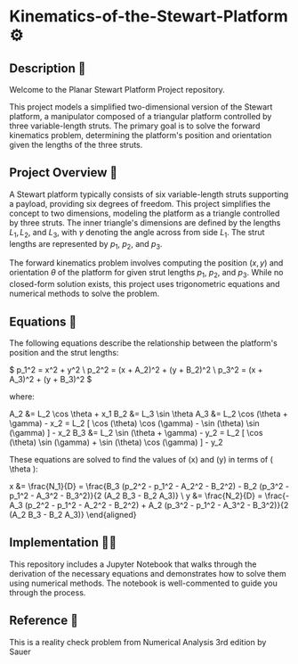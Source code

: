 # Kinematics-of-the-Stewart-Platform ⚙️

## Description 👀
Welcome to the Planar Stewart Platform Project repository. 

This project models a simplified two-dimensional version of the Stewart platform, a manipulator composed of a triangular platform controlled by three variable-length struts. The primary goal is to solve the forward kinematics problem, determining the platform's position and orientation given the lengths of the three struts.

## Project Overview 🙌
A Stewart platform typically consists of six variable-length struts supporting a payload, providing six degrees of freedom. This project simplifies the concept to two dimensions, modeling the platform as a triangle controlled by three struts. The inner triangle's dimensions are defined by the lengths $L_1, L_2,$ and $L_3,$ with $\gamma$ denoting the angle across from side $L_1$. The strut lengths are represented by $p_1$, $p_2$, and $p_3$.

The forward kinematics problem involves computing the position $(x, y)$ and orientation $\theta$ of the platform for given strut lengths $p_1$, $p_2$, and $p_3$. While no closed-form solution exists, this project uses trigonometric equations and numerical methods to solve the problem.

## Equations 🧮
The following equations describe the relationship between the platform's position and the strut lengths:

$
p_1^2 = x^2 + y^2 \\
p_2^2 = (x + A_2)^2 + (y + B_2)^2 \\
p_3^2 = (x + A_3)^2 + (y + B_3)^2
$

where:

A_2 &= L_2 \cos \theta + x_1 
B_2 &= L_3 \sin \theta 
A_3 &= L_2 \cos (\theta + \gamma) - x_2 = L_2 [ \cos (\theta) \cos (\gamma) - \sin (\theta) \sin (\gamma) ] - x_2
B_3 &= L_2 \sin (\theta + \gamma) - y_2 = L_2 [ \cos (\theta) \sin (\gamma) + \sin (\theta) \cos (\gamma) ] - y_2


These equations are solved to find the values of \(x\) and \(y\) in terms of \( \theta \):

x &= \frac{N_1}{D} = \frac{B_3 (p_2^2 - p_1^2 - A_2^2 - B_2^2) - B_2 (p_3^2 - p_1^2 - A_3^2 - B_3^2)}{2 (A_2 B_3 - B_2 A_3)} \\
y &= \frac{N_2}{D} = \frac{-A_3 (p_2^2 - p_1^2 - A_2^2 - B_2^2) + A_2 (p_3^2 - p_1^2 - A_3^2 - B_3^2)}{2 (A_2 B_3 - B_2 A_3)}
\end{aligned}


## Implementation 👩‍💻
This repository includes a Jupyter Notebook that walks through the derivation of the necessary equations and demonstrates how to solve them using numerical methods. The notebook is well-commented to guide you through the process.

## Reference 📘
This is a reality check problem from Numerical Analysis 3rd edition by Sauer
